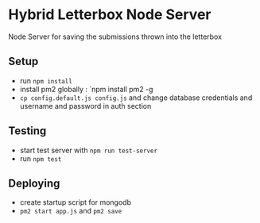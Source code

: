 # Hybrid Letterbox Node Server

Node Server for saving the submissions thrown into the letterbox

## Setup

* run `npm install`
* install pm2 globally : `npm install pm2 -g
* `cp config.default.js config.js` and change database credentials and username and password in auth section

## Testing

* start test server with `npm run test-server`
* run `npm test`

## Deploying

*  create startup script for mongodb
*  `pm2 start app.js` and `pm2 save`

